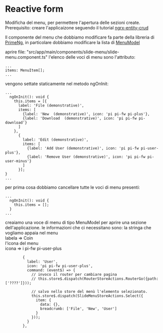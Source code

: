 # Reactive form
Modificha del menu, per permettere l'apertura delle sezioni create.
Prerequisito: creare l'applicaizone seguendo il tutorial [ngrx-entity-crud](https://www.npmjs.com/package/ngrx-entity-crud)

Il componente del menu che dobbiamo modificare fa parte della libreria di [PrimeNg](https://primefaces.org/primeng/showcase/), in particolare dobbiamo modificare la lista di [MenuModel](https://primefaces.org/primeng/showcase/#/menumodel)

aprire file: "src/app/main/components/slide-menu/slide-menu.component.ts"
l'elenco delle voci di menu sono l'attributo:
```
...
items: MenuItem[];
...
```

vengono settate staticamente nel metodo ngOnInit:
```
...
  ngOnInit(): void {
    this.items = [{
      label: 'File (demonstrative)',
      items: [
        {label: 'New  (demonstrative)', icon: 'pi pi-fw pi-plus'},
        {label: 'Download  (demonstrative)', icon: 'pi pi-fw pi-download'}
      ]
    },
      {
        label: 'Edit (demonstrative)',
        items: [
          {label: 'Add User (demonstrative)', icon: 'pi pi-fw pi-user-plus'},
          {label: 'Remove User (demonstrative)', icon: 'pi pi-fw pi-user-minus'}
        ]
      }];
}
...
```

per prima cosa dobbiamo cancellare tutte le voci di menu presenti:
```
...
  ngOnInit(): void {
    this.items = [];
  }
...
```

creaiamo una voce di menu di tipo MenuModel per aprire una sezione dell'applicazione.
le informazioni che ci necessitano sono:
    la stringa che vogliamo appaia nel menu  
        labela => Coin  
    l'icona del menu  
        icona => i pi-fw pi-user-plus


            {
              label: 'User',
              icon: 'pi pi-fw pi-user-plus',
              command: (event$) => {
                // invoco il router per cambiare pagina
                // this.store$.dispatch(RouterStoreActions.RouterGo({path: ['????']}));

                // salvo nello store del menù l'elemento selezionato.
                this.store$.dispatch(SlideMenuStoreActions.Select({
                  item: {
                    data: {},
                    breadcrumb: ['File', 'New', 'User']
                  }
                }));
              }
            },
